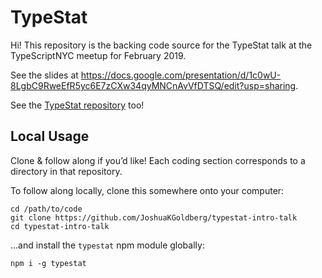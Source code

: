 # TypeStat

Hi!
This repository is the backing code source for the TypeStat talk at the TypeScriptNYC meetup for February 2019.

See the slides at https://docs.google.com/presentation/d/1c0wU-8LgbC9RweEfR5yc6E7zCXw34qyMNCnAvVfDTSQ/edit?usp=sharing.

See the [TypeStat repository](https://github.com/JoshuaKGoldberg/TypeStat) too!

## Local Usage

Clone & follow along if you’d like!
Each coding section corresponds to a directory in that repository.

To follow along locally, clone this somewhere onto your computer:

```shell
cd /path/to/code
git clone https://github.com/JoshuaKGoldberg/typestat-intro-talk
cd typestat-intro-talk
```

...and install the `typestat` npm module globally:

```shell
npm i -g typestat
```
